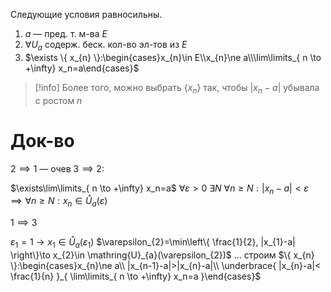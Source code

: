 Следующие условия равносильны.

1. $a$ — пред. т. м-ва $E$
2. $\forall U_{a}$ содерж. беск. кол-во эл-тов из $E$
3. $\exists \{ x_{n} \}:\begin{cases}x_{n}\in E\\x_{n}\ne a\\\lim\limits_{ n \to +\infty} x_n=a\end{cases}$
> [!info] Более того, можно выбрать $\{ x_{n} \}$ так, чтобы $|x_{n}-a|$ убывала с ростом $n$

# Док-во

$2\implies1$ — очев
$3\implies 2$:

$\exists\lim\limits_{ n \to +\infty} x_n=a$
$\forall \varepsilon>0\ \exists N\ \forall n\geq N:|x_{n}-a|<\varepsilon \implies \forall n\geq N: x_{n}\in \mathring{U}_{a}(\varepsilon)$ 

$1\implies 3$

$\varepsilon_{1}=1 \to x_{1} \in \mathring{U}_{a}(\varepsilon_{1})$
$\varepsilon_{2}=\min\left\{  \frac{1}{2}, |x_{1}-a|  \right\}\to x_{2}\in \mathring{U}_{a}(\varepsilon_{2})$ 
$\dots$
строим $\{ x_{n} \}:\begin{cases}x_{n}\ne a\\ |x_{n-1}-a|>|x_{n}-a|\\ \underbrace{ |x_{n}-a|< \frac{1}{n} }_{ \lim\limits_{ n \to +\infty} x_n=a }\end{cases}$
